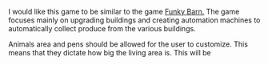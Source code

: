 I would like this game to be similar to the game [Funky Barn.](https://en.wikipedia.org/wiki/Funky_Barn) The game focuses mainly on upgrading buildings and creating automation machines to automatically collect produce from the various buildings.

Animals area and pens should be allowed for the user to customize. This means that they dictate how big the living area is. This will be